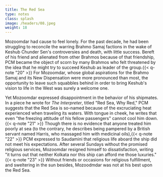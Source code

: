 ```yaml
---
title: The Red Sea
type: notes
class: splash
image: /headers/08.jpeg
weight: 18
---
```


Mozoomdar had cause to feel lonely. For the past decade, he had been
struggling to reconcile the warring Brahmo Samaj factions in the wake of
Keshub Chunder Sen's controversies and death, with little success.
Bereft of his friend and alienated from other Brahmos because of that
friendship, PCM became the object of scorn by many Brahmos who felt
threatened by the idea that he might try to succeed Keshub as leader of
the group.{{< q-note "20" >}} For Mozoomdar, whose global aspirations for the Brahmo
Samaj and its New Dispensation were more pronounced than most, the
opportunity to leave such squabbles behind in order to bring Keshub's
vision to life in the West was surely a welcome one.

Yet Mozoomdar expressed disappointment in the behavior of his shipmates.
In a piece he wrote for *The Interpreter*, titled "Red Sea, Why Red,"
PCM suggests that the Red Sea is so-named because of the excruciating
heat experienced when traveling its waters. With tongue in cheek, he
writes that even "the freezing attitude of his fellow passengers" cannot
cool him down.{{< q-note "21" >}} Though there is no evidence that anyone treated him
poorly at sea (to the contrary, he describes being pampered by a British
servant named Harris, who massaged him with medicinal oils),{{< q-note "22" >}} PCM
expressed to Saudamini that religious life aboard the ship did not meet
his expectations. After several Sundays without the promised religious
services, Mozoomdar resigned himself to dissatisfaction, writing "it
turns out that neither Kolkata nor this ship can afford me those
luxuries." {{< q-note "23" >}} Without friends or occasions for religious fulfillment,
and sweltering in the sun besides, Mozoodmdar was not at his best upon
the Red Sea.
